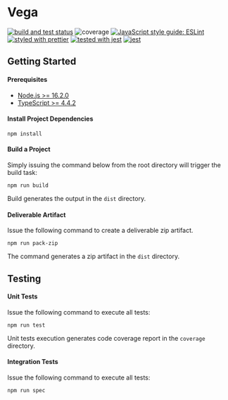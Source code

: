# Vega
[![build and test status](https://github.com/rahul-borate/saas-conn-docusign/actions/workflows/build-test-cron.yml/badge.svg)](https://github.com/rahul-borate/saas-conn-docusign/actions/workflows/build-test-cron.yml)
![coverage](https://img.shields.io/static/v1?label=coverage&message=99%&color=brightgreen)
[![JavaScript style guide: ESLint](https://img.shields.io/static/v1?label=code%20style&message=eslint&color=blue)](https://github.com/eslint/eslint)
[![styled with prettier](https://img.shields.io/badge/styled_with-prettier-ff69b4.svg)](https://github.com/prettier/prettier)
[![tested with jest](https://img.shields.io/badge/tested_with-jest-99424f.svg)](https://github.com/facebook/jest)
[![jest](https://jestjs.io/img/jest-badge.svg)](https://github.com/facebook/jest)


## Getting Started

#### Prerequisites
- [Node.js >= 16.2.0](https://nodejs.org/en/download/releases/)
- [TypeScript >= 4.4.2](https://www.typescriptlang.org/download)

#### Install Project Dependencies

```
npm install
```

#### Build a Project

Simply issuing the command below from the root directory will trigger the build task:

```
npm run build
```

Build generates the output in the `dist` directory.

#### Deliverable Artifact

Issue the following command to create a deliverable zip artifact.

```
npm run pack-zip
```

The command generates a zip artifact in the `dist` directory.

## Testing

#### Unit Tests
Issue the following command to execute all tests:

```
npm run test
```
Unit tests execution generates code coverage report in the `coverage` directory.

#### Integration Tests
Issue the following command to execute all tests:

```
npm run spec
```
